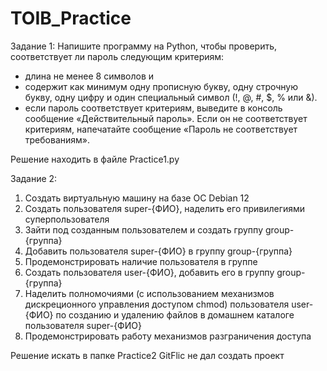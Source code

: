 # TOIB_Practice

Задание 1:
Напишите программу на Python, чтобы проверить, соответствует ли пароль следующим критериям:

* длина не менее 8 символов и
* содержит как минимум одну прописную букву, одну строчную букву, одну цифру и один специальный символ (!, @, #, $, % или &).
* если пароль соответствует критериям, выведите в консоль сообщение «Действительный пароль». Если он не соответствует критериям, напечатайте сообщение «Пароль не соответствует требованиям».

Решение находить в файле Practice1.py


Задание 2:

1. Создать виртуальную машину на базе ОС Debian 12
2. Создать пользователя super-{ФИО}, наделить его привилегиями суперпользователя
3. Зайти под созданным пользователем и создать группу group-{группа}
4. Добавить пользователя super-{ФИО} в группу group-{группа}
5. Продемонстрировать наличие пользователя в группе
6. Создать пользователя user-{ФИО}, добавить его в группу group-{группа}
7. Наделить полномочиями (с использованием механизмов дискреционного управления доступом chmod) пользователя user-{ФИО} по созданию и удалению файлов в домашнем каталоге пользователя super-{ФИО}
8. Продемонстрировать работу механизмов разграничения доступа

Решение искать в папке Practice2
GitFlic не дал создать проект
